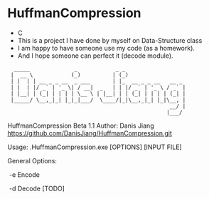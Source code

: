 ﻿# HuffmanCompression
* C
* This is a project I have done by myself on Data-Structure class
* I am happy to have someone use my code (as a homework).
* And  I hope someone can perfect it (decode module).
```
  _____              _            _ _
 |  __ \            (_)          | (_)
 | |  | | __ _ _ __  _ ___       | |_  __ _ _ __   __ _
 | |  | |/ _` | '_ \| / __|  _   | | |/ _` | '_ \ / _` |
 | |__| | (_| | | | | \__ \ | |__| | | (_| | | | | (_| |
 |_____/ \__,_|_| |_|_|___/  \____/|_|\__,_|_| |_|\__, |
                                                   __/ |
                                                  |___/
```

HuffmanCompression Beta 1.1
Author: Danis Jiang
https://github.com/DanisJiang/HuffmanCompression.git

Usage: .HuffmanCompression.exe [OPTIONS] [INPUT FILE]

General Options:

​        -e              Encode

​        -d              Decode [TODO]



